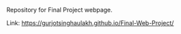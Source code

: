 Repository for Final Project webpage.

Link: https://gurjotsinghaulakh.github.io/Final-Web-Project/
